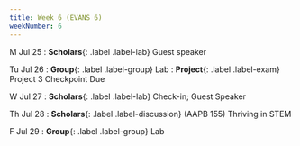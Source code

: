 ```yaml
---
title: Week 6 (EVANS 6)
weekNumber: 6
---
```


M Jul 25
: **Scholars**{: .label .label-lab} Guest speaker

Tu Jul 26
: **Group**{: .label .label-group} Lab
: **Project**{: .label .label-exam} Project 3 Checkpoint Due

W Jul 27
: **Scholars**{: .label .label-lab} Check-in; Guest Speaker

Th Jul 28
: **Scholars**{: .label .label-discussion} (AAPB 155) Thriving in STEM

F Jul 29
: **Group**{: .label .label-group} Lab
